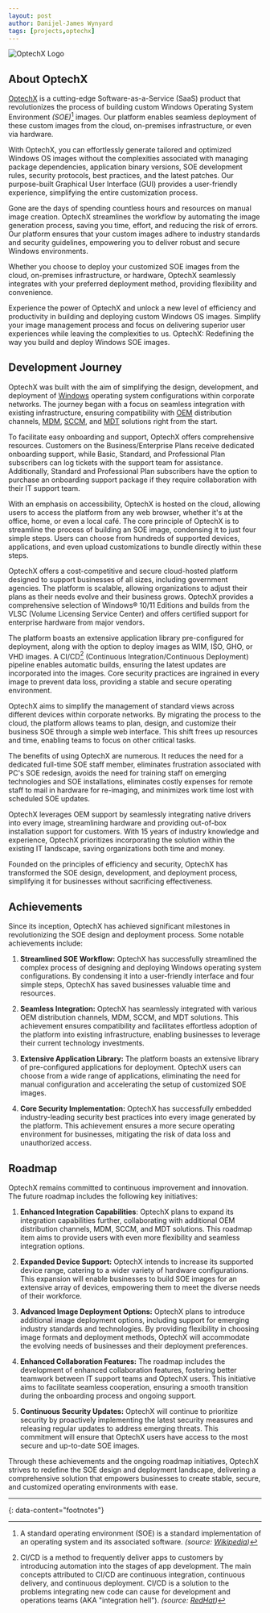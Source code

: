 ```yaml
---
layout: post
author: Danijel-James Wynyard
tags: [projects,optechx]
---
```


![OptechX Logo](http://optechx.com/wp-content/uploads/2022/03/logo.svg)

## About OptechX

[OptechX](https://optechx.com) is a cutting-edge Software-as-a-Service (SaaS) product that revolutionizes the process of building custom Windows Operating System Environment _(SOE)_[^1] images. Our platform enables seamless deployment of these custom images from the cloud, on-premises infrastructure, or even via hardware.

With OptechX, you can effortlessly generate tailored and optimized Windows OS images without the complexities associated with managing package dependencies, application binary versions, SOE development rules, security protocols, best practices, and the latest patches. Our purpose-built Graphical User Interface (GUI) provides a user-friendly experience, simplifying the entire customization process.

Gone are the days of spending countless hours and resources on manual image creation. OptechX streamlines the workflow by automating the image generation process, saving you time, effort, and reducing the risk of errors. Our platform ensures that your custom images adhere to industry standards and security guidelines, empowering you to deliver robust and secure Windows environments.

Whether you choose to deploy your customized SOE images from the cloud, on-premises infrastructure, or hardware, OptechX seamlessly integrates with your preferred deployment method, providing flexibility and convenience.

Experience the power of OptechX and unlock a new level of efficiency and productivity in building and deploying custom Windows OS images. Simplify your image management process and focus on delivering superior user experiences while leaving the complexities to us. OptechX: Redefining the way you build and deploy Windows SOE images.


## Development Journey

OptechX was built with the aim of simplifying the design, development, and deployment of [Windows](https://microsoft.com/windows) operating system configurations within corporate networks. The journey began with a focus on seamless integration with existing infrastructure, ensuring compatibility with [OEM](https://www.pcmag.com/encyclopedia/term/oem) distribution channels, [MDM](https://www.manageengine.com/mobile-device-management/), [SCCM](https://www.techtarget.com/searchwindowsserver/definition/Microsoft-System-Center-Configuration-Manager-2012), and [MDT](https://learn.microsoft.com/en-us/windows/deployment/deploy-windows-mdt/get-started-with-the-microsoft-deployment-toolkit) solutions right from the start.

To facilitate easy onboarding and support, OptechX offers comprehensive resources. Customers on the Business/Enterprise Plans receive dedicated onboarding support, while Basic, Standard, and Professional Plan subscribers can log tickets with the support team for assistance. Additionally, Standard and Professional Plan subscribers have the option to purchase an onboarding support package if they require collaboration with their IT support team.

With an emphasis on accessibility, OptechX is hosted on the cloud, allowing users to access the platform from any web browser, whether it's at the office, home, or even a local café. The core principle of OptechX is to streamline the process of building an SOE image, condensing it to just four simple steps. Users can choose from hundreds of supported devices, applications, and even upload customizations to bundle directly within these steps.

OptechX offers a cost-competitive and secure cloud-hosted platform designed to support businesses of all sizes, including government agencies. The platform is scalable, allowing organizations to adjust their plans as their needs evolve and their business grows. OptechX provides a comprehensive selection of Windows® 10/11 Editions and builds from the VLSC (Volume Licensing Service Center) and offers certified support for enterprise hardware from major vendors.

The platform boasts an extensive application library pre-configured for deployment, along with the option to deploy images as WIM, ISO, GHO, or VHD images. A CI/CD[^2] (Continuous Integration/Continuous Deployment) pipeline enables automatic builds, ensuring the latest updates are incorporated into the images. Core security practices are ingrained in every image to prevent data loss, providing a stable and secure operating environment.

OptechX aims to simplify the management of standard views across different devices within corporate networks. By migrating the process to the cloud, the platform allows teams to plan, design, and customize their business SOE through a simple web interface. This shift frees up resources and time, enabling teams to focus on other critical tasks.

The benefits of using OptechX are numerous. It reduces the need for a dedicated full-time SOE staff member, eliminates frustration associated with PC's SOE redesign, avoids the need for training staff on emerging technologies and SOE installations, eliminates costly expenses for remote staff to mail in hardware for re-imaging, and minimizes work time lost with scheduled SOE updates.

OptechX leverages OEM support by seamlessly integrating native drivers into every image, streamlining hardware and providing out-of-box installation support for customers. With 15 years of industry knowledge and experience, OptechX prioritizes incorporating the solution within the existing IT landscape, saving organizations both time and money.

Founded on the principles of efficiency and security, OptechX has transformed the SOE design, development, and deployment process, simplifying it for businesses without sacrificing effectiveness.

## Achievements

Since its inception, OptechX has achieved significant milestones in revolutionizing the SOE design and deployment process. Some notable achievements include:

1. **Streamlined SOE Workflow:** OptechX has successfully streamlined the complex process of designing and deploying Windows operating system configurations. By condensing it into a user-friendly interface and four simple steps, OptechX has saved businesses valuable time and resources.

2. **Seamless Integration:** OptechX has seamlessly integrated with various OEM distribution channels, MDM, SCCM, and MDT solutions. This achievement ensures compatibility and facilitates effortless adoption of the platform into existing infrastructure, enabling businesses to leverage their current technology investments.

3. **Extensive Application Library:** The platform boasts an extensive library of pre-configured applications for deployment. OptechX users can choose from a wide range of applications, eliminating the need for manual configuration and accelerating the setup of customized SOE images.

4. **Core Security Implementation:** OptechX has successfully embedded industry-leading security best practices into every image generated by the platform. This achievement ensures a more secure operating environment for businesses, mitigating the risk of data loss and unauthorized access.

## Roadmap

OptechX remains committed to continuous improvement and innovation. The future roadmap includes the following key initiatives:

1. **Enhanced Integration Capabilities**: OptechX plans to expand its integration capabilities further, collaborating with additional OEM distribution channels, MDM, SCCM, and MDT solutions. This roadmap item aims to provide users with even more flexibility and seamless integration options.

2. **Expanded Device Support:** OptechX intends to increase its supported device range, catering to a wider variety of hardware configurations. This expansion will enable businesses to build SOE images for an extensive array of devices, empowering them to meet the diverse needs of their workforce.

3. **Advanced Image Deployment Options:** OptechX plans to introduce additional image deployment options, including support for emerging industry standards and technologies. By providing flexibility in choosing image formats and deployment methods, OptechX will accommodate the evolving needs of businesses and their deployment preferences.

4. **Enhanced Collaboration Features:** The roadmap includes the development of enhanced collaboration features, fostering better teamwork between IT support teams and OptechX users. This initiative aims to facilitate seamless cooperation, ensuring a smooth transition during the onboarding process and ongoing support.

5. **Continuous Security Updates:** OptechX will continue to prioritize security by proactively implementing the latest security measures and releasing regular updates to address emerging threats. This commitment will ensure that OptechX users have access to the most secure and up-to-date SOE images.

Through these achievements and the ongoing roadmap initiatives, OptechX strives to redefine the SOE design and deployment landscape, delivering a comprehensive solution that empowers businesses to create stable, secure, and customized operating environments with ease.

---
{: data-content="footnotes"}

[^1]: A standard operating environment (SOE) is a standard implementation of an operating system and its associated software. _(source: [Wikipedia](https://en.wikipedia.org/wiki/Standard_Operating_Environment))_
[^2]: CI/CD is a method to frequently deliver apps to customers by introducing automation into the stages of app development. The main concepts attributed to CI/CD are continuous integration, continuous delivery, and continuous deployment. CI/CD is a solution to the problems integrating new code can cause for development and operations teams (AKA "integration hell"). _(source: [RedHat](https://www.redhat.com/en/topics/devops/what-is-ci-cd))_